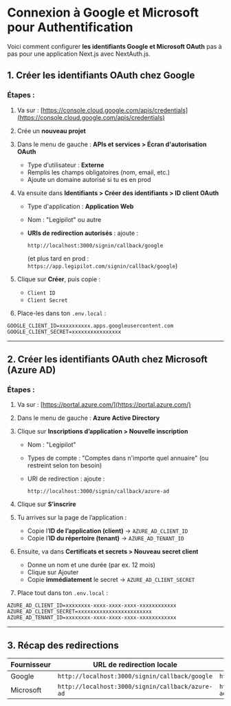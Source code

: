 # Connexion à Google et Microsoft pour Authentification

Voici comment configurer **les identifiants Google et Microsoft OAuth** pas à pas pour une application Next.js avec NextAuth.js.


## 1. Créer les identifiants OAuth chez **Google**

### Étapes :

1. Va sur : [https://console.cloud.google.com/apis/credentials](https://console.cloud.google.com/apis/credentials)

2. Crée un **nouveau projet**

3. Dans le menu de gauche : **APIs et services > Écran d'autorisation OAuth**

    * Type d’utilisateur : **Externe**
    * Remplis les champs obligatoires (nom, email, etc.)
    * Ajoute un domaine autorisé si tu es en prod

4. Va ensuite dans **Identifiants > Créer des identifiants > ID client OAuth**

    * Type d'application : **Application Web**
    * Nom : "Legipilot" ou autre
    * **URIs de redirection autorisés** : ajoute :

      ```
      http://localhost:3000/signin/callback/google
      ```

      (et plus tard en prod : `https://app.legipilot.com/signin/callback/google`)

5. Clique sur **Créer**, puis copie :

    * `Client ID`
    * `Client Secret`

6. Place-les dans ton `.env.local` :

```env
GOOGLE_CLIENT_ID=xxxxxxxxxx.apps.googleusercontent.com
GOOGLE_CLIENT_SECRET=xxxxxxxxxxxxxxxx
```

---

## 2. Créer les identifiants OAuth chez **Microsoft (Azure AD)**

### Étapes :

1. Va sur : [https://portal.azure.com/](https://portal.azure.com/)

2. Dans le menu de gauche : **Azure Active Directory**

3. Clique sur **Inscriptions d’application > Nouvelle inscription**

    * Nom : "Legipilot"
    * Types de compte : "Comptes dans n'importe quel annuaire" (ou restreint selon ton besoin)
    * URI de redirection : ajoute :

      ```
      http://localhost:3000/signin/callback/azure-ad
      ```

4. Clique sur **S’inscrire**

5. Tu arrives sur la page de l’application :

    * Copie l’**ID de l’application (client)** → `AZURE_AD_CLIENT_ID`
    * Copie l’**ID du répertoire (tenant)** → `AZURE_AD_TENANT_ID`

6. Ensuite, va dans **Certificats et secrets > Nouveau secret client**

    * Donne un nom et une durée (par ex. 12 mois)
    * Clique sur Ajouter
    * Copie **immédiatement** le secret → `AZURE_AD_CLIENT_SECRET`

7. Place tout dans ton `.env.local` :

```env
AZURE_AD_CLIENT_ID=xxxxxxxx-xxxx-xxxx-xxxx-xxxxxxxxxxxx
AZURE_AD_CLIENT_SECRET=xxxxxxxxxxxxxxxxxxxxxxxx
AZURE_AD_TENANT_ID=xxxxxxxx-xxxx-xxxx-xxxx-xxxxxxxxxxxx
```

---

## 3. Récap des redirections

| Fournisseur | URL de redirection locale                        | URL de redirection en production                     |
| ----------- |--------------------------------------------------|------------------------------------------------------|
| Google      | `http://localhost:3000/signin/callback/google`   | `https://app.legipilot.com/signin/callback/google`   |
| Microsoft   | `http://localhost:3000/signin/callback/azure-ad` | `https://app.legipilot.com/signin/callback/azure-ad` |
